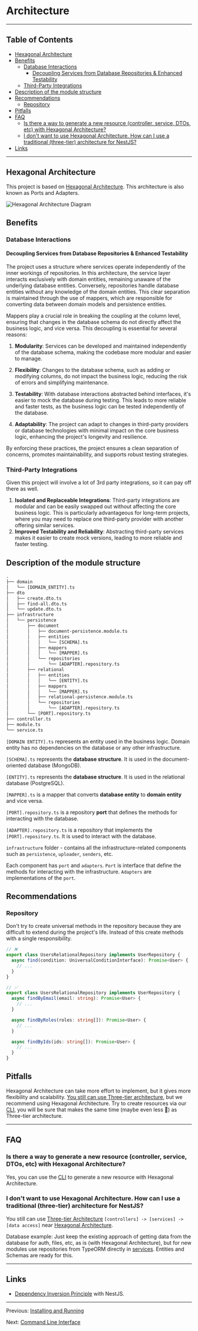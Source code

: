 # Architecture

---

## Table of Contents <!-- omit in toc -->

- [Hexagonal Architecture](#hexagonal-architecture)
- [Benefits](#benefits)
  - [Database Interactions](#database-interactions)
    - [Decoupling Services from Database Repositories \& Enhanced Testability](#decoupling-services-from-database-repositories--enhanced-testability)
  - [Third-Party Integrations](#third-party-integrations)
- [Description of the module structure](#description-of-the-module-structure)
- [Recommendations](#recommendations)
  - [Repository](#repository)
- [Pitfalls](#pitfalls)
- [FAQ](#faq)
  - [Is there a way to generate a new resource (controller, service, DTOs, etc) with Hexagonal Architecture?](#is-there-a-way-to-generate-a-new-resource-controller-service-dtos-etc-with-hexagonal-architecture)
  - [I don't want to use Hexagonal Architecture. How can I use a traditional (three-tier) architecture for NestJS?](#i-dont-want-to-use-hexagonal-architecture-how-can-i-use-a-traditional-three-tier-architecture-for-nestjs)
- [Links](#links)

---

## Hexagonal Architecture

This project is based on [Hexagonal Architecture](https://www.youtube.com/watch?v=bDWApqAUjEI). This architecture is also known as Ports and Adapters.

![Hexagonal Architecture Diagram](https://github.com/brocoders/nestjs-boilerplate/assets/6001723/6a6a763e-d1c9-43cc-910a-617cda3a71db)

## Benefits

### Database Interactions

#### Decoupling Services from Database Repositories & Enhanced Testability

The project uses a structure where services operate independently of the inner workings of repositories. In this architecture, the service layer interacts exclusively with domain entities, remaining unaware of the underlying database entities. Conversely, repositories handle database entities without any knowledge of the domain entities. This clear separation is maintained through the use of mappers, which are responsible for converting data between domain models and persistence entities.

Mappers play a crucial role in breaking the coupling at the column level, ensuring that changes in the database schema do not directly affect the business logic, and vice versa. This decoupling is essential for several reasons:

1. **Modularity**: Services can be developed and maintained independently of the database schema, making the codebase more modular and easier to manage.
2. **Flexibility**: Changes to the database schema, such as adding or modifying columns, do not impact the business logic, reducing the risk of errors and simplifying maintenance.
3. **Testability**: With database interactions abstracted behind interfaces, it's easier to mock the database during testing. This leads to more reliable and faster tests, as the business logic can be tested independently of the database.

4. **Adaptability**: The project can adapt to changes in third-party providers or database technologies with minimal impact on the core business logic, enhancing the project's longevity and resilience.

By enforcing these practices, the project ensures a clean separation of concerns, promotes maintainability, and supports robust testing strategies.

### Third-Party Integrations

Given this project will involve a lot of 3rd party integrations, so it can pay off there as well.

1. **Isolated and Replaceable Integrations**: Third-party integrations are modular and can be easily swapped out without affecting the core business logic. This is particularly advantageous for long-term projects, where you may need to replace one third-party provider with another offering similar services.
2. **Improved Testability and Reliability**: Abstracting third-party services makes it easier to create mock versions, leading to more reliable and faster testing.

## Description of the module structure

```txt
.
├── domain
│   └── [DOMAIN_ENTITY].ts
├── dto
│   ├── create.dto.ts
│   ├── find-all.dto.ts
│   └── update.dto.ts
├── infrastructure
│   └── persistence
│       ├── document
│       │   ├── document-persistence.module.ts
│       │   ├── entities
│       │   │   └── [SCHEMA].ts
│       │   ├── mappers
│       │   │   └── [MAPPER].ts
│       │   └── repositories
│       │       └── [ADAPTER].repository.ts
│       ├── relational
│       │   ├── entities
│       │   │   └── [ENTITY].ts
│       │   ├── mappers
│       │   │   └── [MAPPER].ts
│       │   ├── relational-persistence.module.ts
│       │   └── repositories
│       │       └── [ADAPTER].repository.ts
│       └── [PORT].repository.ts
├── controller.ts
├── module.ts
└── service.ts
```

`[DOMAIN ENTITY].ts` represents an entity used in the business logic. Domain entity has no dependencies on the database or any other infrastructure.

`[SCHEMA].ts` represents the **database structure**. It is used in the document-oriented database (MongoDB).

`[ENTITY].ts` represents the **database structure**. It is used in the relational database (PostgreSQL).

`[MAPPER].ts` is a mapper that converts **database entity** to **domain entity** and vice versa.

`[PORT].repository.ts` is a repository **port** that defines the methods for interacting with the database.

`[ADAPTER].repository.ts` is a repository that implements the `[PORT].repository.ts`. It is used to interact with the database.

`infrastructure` folder - contains all the infrastructure-related components such as `persistence`, `uploader`, `senders`, etc.

Each component has `port` and `adapters`. `Port` is interface that define the methods for interacting with the infrastructure. `Adapters` are implementations of the `port`.

## Recommendations

### Repository

Don't try to create universal methods in the repository because they are difficult to extend during the project's life. Instead of this create methods with a single responsibility.

```typescript
// ❌
export class UsersRelationalRepository implements UserRepository {
  async find(condition: UniversalConditionInterface): Promise<User> {
    // ...
  }
}

// ✅
export class UsersRelationalRepository implements UserRepository {
  async findByEmail(email: string): Promise<User> {
    // ...
  }

  async findByRoles(roles: string[]): Promise<User> {
    // ...
  }

  async findByIds(ids: string[]): Promise<User> {
    // ...
  }
}
```

## Pitfalls

Hexagonal Architecture can take more effort to implement, but it gives more flexibility and scalability. [You still can use Three-tier architecture](#i-dont-want-to-use-hexagonal-architecture-how-can-i-use-a-traditional-three-tier-architecture-for-nestjs), but we recommend using Hexagonal Architecture. Try to create resources via our [CLI](cli.md), you will be sure that makes the same time (maybe even less 🤔) as Three-tier architecture.

---

## FAQ

### Is there a way to generate a new resource (controller, service, DTOs, etc) with Hexagonal Architecture?

Yes, you can use the [CLI](cli.md) to generate a new resource with Hexagonal Architecture.

### I don't want to use Hexagonal Architecture. How can I use a traditional (three-tier) architecture for NestJS?

You still can use [Three-tier Architecture](https://en.wikipedia.org/wiki/Multitier_architecture#Three-tier_architecture) `[controllers] -> [services] -> [data access]` near [Hexagonal Architecture](#hexagonal-architecture).

Database example: Just keep the existing approach of getting data from the database for auth, files, etc, as is (with Hexagonal Architecture), but for new modules use repositories from TypeORM directly in [services](https://docs.nestjs.com/providers#services). Entities and Schemas are ready for this.

---

## Links

- [Dependency Inversion Principle](https://trilon.io/blog/dependency-inversion-principle) with NestJS.

---

Previous: [Installing and Running](installing-and-running.md)

Next: [Command Line Interface](cli.md)
